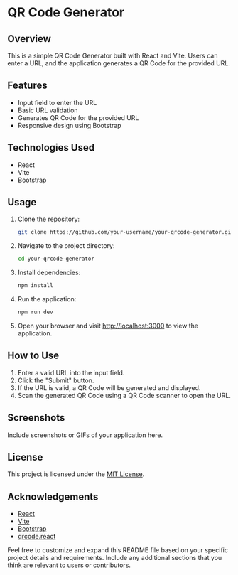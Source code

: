 # QR Code Generator

## Overview
This is a simple QR Code Generator built with React and Vite. Users can enter a URL, and the application generates a QR Code for the provided URL.

## Features
- Input field to enter the URL
- Basic URL validation
- Generates QR Code for the provided URL
- Responsive design using Bootstrap

## Technologies Used
- React
- Vite
- Bootstrap

## Usage
1. Clone the repository:

    ```bash
    git clone https://github.com/your-username/your-qrcode-generator.git
    ```

2. Navigate to the project directory:

    ```bash
    cd your-qrcode-generator
    ```

3. Install dependencies:

    ```bash
    npm install
    ```

4. Run the application:

    ```bash
    npm run dev
    ```

5. Open your browser and visit [http://localhost:3000](http://localhost:3000) to view the application.

## How to Use
1. Enter a valid URL into the input field.
2. Click the "Submit" button.
3. If the URL is valid, a QR Code will be generated and displayed.
4. Scan the generated QR Code using a QR Code scanner to open the URL.

## Screenshots
Include screenshots or GIFs of your application here.

## License
This project is licensed under the [MIT License](LICENSE).

## Acknowledgements
- [React](https://reactjs.org/)
- [Vite](https://vitejs.dev/)
- [Bootstrap](https://getbootstrap.com/)
- [qrcode.react](https://www.npmjs.com/package/qrcode.react)

Feel free to customize and expand this README file based on your specific project details and requirements. Include any additional sections that you think are relevant to users or contributors.
